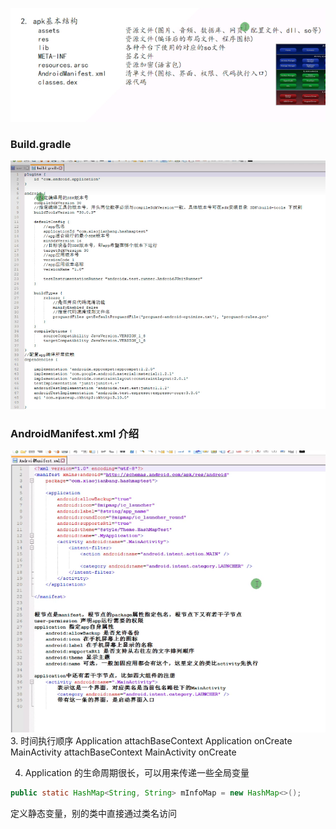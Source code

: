 ![](imgs/2023-10-20-15-49-36.png)

### Build.gradle

![](imgs/2023-10-20-17-11-18.png)

### AndroidManifest.xml 介绍

![](imgs/2023-10-20-17-15-11.png) 3. 时间执行顺序
Application attachBaseContext
Application onCreate
MainActivity attachBaseContext
MainActivity onCreate

4. Application 的生命周期很长，可以用来传递一些全局变量

```Java
public static HashMap<String, String> mInfoMap = new HashMap<>();
```

定义静态变量，别的类中直接通过类名访问
